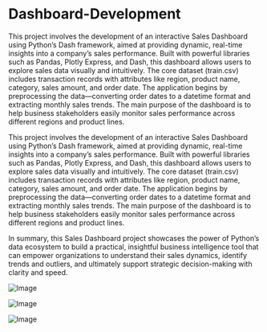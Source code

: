 # Dashboard-Development


This project involves the development of an interactive Sales Dashboard using Python’s Dash framework, aimed at providing dynamic, real-time insights into a company’s sales performance. Built with powerful libraries such as Pandas, Plotly Express, and Dash, this dashboard allows users to explore sales data visually and intuitively. The core dataset (train.csv) includes transaction records with attributes like region, product name, category, sales amount, and order date. The application begins by preprocessing the data—converting order dates to a datetime format and extracting monthly sales trends. The main purpose of the dashboard is to help business stakeholders easily monitor sales performance across different regions and product lines.

This project involves the development of an interactive Sales Dashboard using Python’s Dash framework, aimed at providing dynamic, real-time insights into a company’s sales performance. Built with powerful libraries such as Pandas, Plotly Express, and Dash, this dashboard allows users to explore sales data visually and intuitively. The core dataset (train.csv) includes transaction records with attributes like region, product name, category, sales amount, and order date. The application begins by preprocessing the data—converting order dates to a datetime format and extracting monthly sales trends. The main purpose of the dashboard is to help business stakeholders easily monitor sales performance across different regions and product lines.

 In summary, this Sales Dashboard project showcases the power of Python’s data ecosystem to build a practical, insightful business intelligence tool that can empower organizations to understand their sales dynamics, identify trends and outliers, and ultimately support strategic decision-making with clarity and speed.


![Image](https://github.com/user-attachments/assets/51d0fa05-141d-416f-a0ec-dd80ee0cd37d)

![Image](https://github.com/user-attachments/assets/4985e3f2-8967-480e-84fb-d17b589c2b93)

![Image](https://github.com/user-attachments/assets/afad4b88-b6b4-45fc-955b-dfa694024a37)

